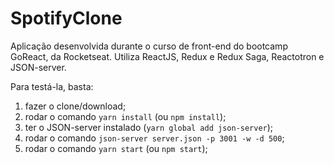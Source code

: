 # SpotifyClone
Aplicação desenvolvida durante o curso de front-end do bootcamp GoReact, da Rocketseat. Utiliza ReactJS, Redux e Redux Saga, Reactotron e JSON-server.

Para testá-la, basta:
1. fazer o clone/download;
2. rodar o comando `yarn install` (ou `npm install`);
3. ter o JSON-server instalado (`yarn global add json-server`);
4. rodar o comando `json-server server.json -p 3001 -w -d 500`;
5. rodar o comando `yarn start` (ou `npm start`);
